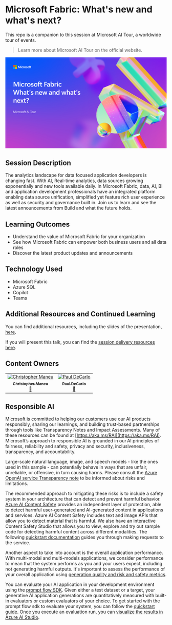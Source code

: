 # Microsoft Fabric: What's new and what's next?

This repo is a companion to this session at Microsoft AI Tour, a worldwide tour of events.

> Learn more about Microsoft AI Tour on the official website.

![Session cover image with a bright "AI" text in 3D over a blue and purple abstract background.](img/session-cover.png)

## Session Description

The analytics landscape for data focused application developers is changing fast. With AI, Real-time analytics, data sources growing exponentially and new tools available daily. In Microsoft Fabric, data, AI, BI and application development professionals have an integrated platform enabling data source unification, simplified yet feature rich user experience as well as security and governance built in. Join us to learn and see the latest announcements from Build and what the future holds.​

## Learning Outcomes

- Understand the value of Microsoft Fabric for your organization​
- See how Microsoft Fabric can empower both business users and all data roles​
- Discover the latest product updates and announcements​

## Technology Used

- Microsoft Fabric
- Azure SQL
- Copilot
- Teams

## Additional Resources and Continued Learning

You can find additional resources, including the slides of the presentation, [here](./SESSION_RESOURCES.md).

If you will present this talk, you can find the [session delivery resources here](./session-delivery-resources/README.md). 

## Content Owners

<!-- ALL-CONTRIBUTORS-LIST:START - Do not remove or modify this section -->

<table>
<tr>
    <td align="center"><a href="http://learnanalytics.microsoft.com">
        <img src="https://github.com/cmaneu.png" width="100px;" alt="Christopher Maneu"/><br />
        <sub><b>Christopher Maneu
</b></sub></a><br />
            <a href="https://github.com/cmaneu" title="talk">📢</a> 
    </td>
    <td align="center"><a href="http://learnanalytics.microsoft.com">
        <img src="https://github.com/toolboc.png" width="100px;" alt="Paul DeCarlo"/><br />
        <sub><b>Paul DeCarlo
</b></sub></a><br />
            <a href="https://github.com/toolboc" title="talk">📢</a> 
    </td>
</tr>
</table>

<!-- ALL-CONTRIBUTORS-LIST:END -->

## Responsible AI 

Microsoft is committed to helping our customers use our AI products responsibly, sharing our learnings, and building trust-based partnerships through tools like Transparency Notes and Impact Assessments. Many of these resources can be found at [https://aka.ms/RAI](https://aka.ms/RAI).
Microsoft’s approach to responsible AI is grounded in our AI principles of fairness, reliability and safety, privacy and security, inclusiveness, transparency, and accountability.

Large-scale natural language, image, and speech models - like the ones used in this sample - can potentially behave in ways that are unfair, unreliable, or offensive, in turn causing harms. Please consult the [Azure OpenAI service Transparency note](https://learn.microsoft.com/legal/cognitive-services/openai/transparency-note?tabs=text) to be informed about risks and limitations.

The recommended approach to mitigating these risks is to include a safety system in your architecture that can detect and prevent harmful behavior. [Azure AI Content Safety](https://learn.microsoft.com/azure/ai-services/content-safety/overview) provides an independent layer of protection, able to detect harmful user-generated and AI-generated content in applications and services. Azure AI Content Safety includes text and image APIs that allow you to detect material that is harmful. We also have an interactive Content Safety Studio that allows you to view, explore and try out sample code for detecting harmful content across different modalities. The following [quickstart documentation](https://learn.microsoft.com/azure/ai-services/content-safety/quickstart-text?tabs=visual-studio%2Clinux&pivots=programming-language-rest) guides you through making requests to the service.

Another aspect to take into account is the overall application performance. With multi-modal and multi-models applications, we consider performance to mean that the system performs as you and your users expect, including not generating harmful outputs. It's important to assess the performance of your overall application using [generation quality and risk and safety metrics](https://learn.microsoft.com/azure/ai-studio/concepts/evaluation-metrics-built-in).

You can evaluate your AI application in your development environment using the [prompt flow SDK](https://microsoft.github.io/promptflow/index.html). Given either a test dataset or a target, your generative AI application generations are quantitatively measured with built-in evaluators or custom evaluators of your choice. To get started with the prompt flow sdk to evaluate your system, you can follow the [quickstart guide](https://learn.microsoft.com/azure/ai-studio/how-to/develop/flow-evaluate-sdk). Once you execute an evaluation run, you can [visualize the results in Azure AI Studio](https://learn.microsoft.com/azure/ai-studio/how-to/evaluate-flow-results).